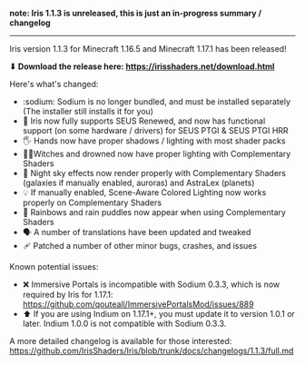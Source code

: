 **note: Iris 1.1.3 is unreleased, this is just an in-progress summary / changelog**

---

Iris version 1.1.3 for Minecraft 1.16.5 and Minecraft 1.17.1 has been released!

**⬇ Download the release here: https://irisshaders.net/download.html**

Here's what's changed:

- :sodium: Sodium is no longer bundled, and must be installed separately (The installer still installs it for you)
- 🌄 Iris now fully supports SEUS Renewed, and now has functional support (on some hardware / drivers) for SEUS PTGI & SEUS PTGI HRR
- 🖐 Hands now have proper shadows / lighting with most shader packs
- 🧙‍♀️Witches and drowned now have proper lighting with Complementary Shaders
- 🌌 Night sky effects now render properly with Complementary Shaders (galaxies if manually enabled, auroras) and AstraLex (planets)
- 💡 If manually enabled, Scene-Aware Colored Lighting now works properly on Complementary Shaders
- 🌈 Rainbows and rain puddles now appear when using Complementary Shaders
- 🗣 A number of translations have been updated and tweaked
- 🩹 Patched a number of other minor bugs, crashes, and issues

Known potential issues:

- ❌ Immersive Portals is incompatible with Sodium 0.3.3, which is now required by Iris for 1.17.1: <https://github.com/qouteall/ImmersivePortalsMod/issues/889>
- ⬆ If you are using Indium on 1.17.1+, you must update it to version 1.0.1 or later. Indium 1.0.0 is not compatible with Sodium 0.3.3.

A more detailed changelog is available for those interested: <https://github.com/IrisShaders/Iris/blob/trunk/docs/changelogs/1.1.3/full.md>
